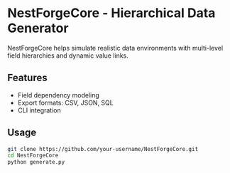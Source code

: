 # NestForgeCore - Hierarchical Data Generator

NestForgeCore helps simulate realistic data environments with multi-level field hierarchies and dynamic value links.

## Features
- Field dependency modeling  
- Export formats: CSV, JSON, SQL  
- CLI integration

## Usage
```bash
git clone https://github.com/your-username/NestForgeCore.git
cd NestForgeCore
python generate.py
